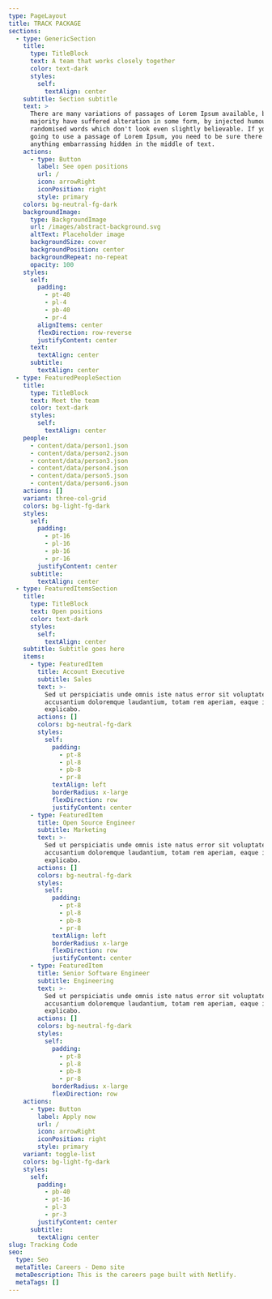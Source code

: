 ```yaml
---
type: PageLayout
title: TRACK PACKAGE
sections:
  - type: GenericSection
    title:
      type: TitleBlock
      text: A team that works closely together
      color: text-dark
      styles:
        self:
          textAlign: center
    subtitle: Section subtitle
    text: >
      There are many variations of passages of Lorem Ipsum available, but the
      majority have suffered alteration in some form, by injected humour, or
      randomised words which don't look even slightly believable. If you are
      going to use a passage of Lorem Ipsum, you need to be sure there isn't
      anything embarrassing hidden in the middle of text.
    actions:
      - type: Button
        label: See open positions
        url: /
        icon: arrowRight
        iconPosition: right
        style: primary
    colors: bg-neutral-fg-dark
    backgroundImage:
      type: BackgroundImage
      url: /images/abstract-background.svg
      altText: Placeholder image
      backgroundSize: cover
      backgroundPosition: center
      backgroundRepeat: no-repeat
      opacity: 100
    styles:
      self:
        padding:
          - pt-40
          - pl-4
          - pb-40
          - pr-4
        alignItems: center
        flexDirection: row-reverse
        justifyContent: center
      text:
        textAlign: center
      subtitle:
        textAlign: center
  - type: FeaturedPeopleSection
    title:
      type: TitleBlock
      text: Meet the team
      color: text-dark
      styles:
        self:
          textAlign: center
    people:
      - content/data/person1.json
      - content/data/person2.json
      - content/data/person3.json
      - content/data/person4.json
      - content/data/person5.json
      - content/data/person6.json
    actions: []
    variant: three-col-grid
    colors: bg-light-fg-dark
    styles:
      self:
        padding:
          - pt-16
          - pl-16
          - pb-16
          - pr-16
        justifyContent: center
      subtitle:
        textAlign: center
  - type: FeaturedItemsSection
    title:
      type: TitleBlock
      text: Open positions
      color: text-dark
      styles:
        self:
          textAlign: center
    subtitle: Subtitle goes here
    items:
      - type: FeaturedItem
        title: Account Executive
        subtitle: Sales
        text: >-
          Sed ut perspiciatis unde omnis iste natus error sit voluptatem
          accusantium doloremque laudantium, totam rem aperiam, eaque ipsa quae.
          explicabo.
        actions: []
        colors: bg-neutral-fg-dark
        styles:
          self:
            padding:
              - pt-8
              - pl-8
              - pb-8
              - pr-8
            textAlign: left
            borderRadius: x-large
            flexDirection: row
            justifyContent: center
      - type: FeaturedItem
        title: Open Source Engineer
        subtitle: Marketing
        text: >-
          Sed ut perspiciatis unde omnis iste natus error sit voluptatem
          accusantium doloremque laudantium, totam rem aperiam, eaque ipsa quae.
          explicabo.
        actions: []
        colors: bg-neutral-fg-dark
        styles:
          self:
            padding:
              - pt-8
              - pl-8
              - pb-8
              - pr-8
            textAlign: left
            borderRadius: x-large
            flexDirection: row
            justifyContent: center
      - type: FeaturedItem
        title: Senior Software Engineer
        subtitle: Engineering
        text: >-
          Sed ut perspiciatis unde omnis iste natus error sit voluptatem
          accusantium doloremque laudantium, totam rem aperiam, eaque ipsa quae.
          explicabo.
        actions: []
        colors: bg-neutral-fg-dark
        styles:
          self:
            padding:
              - pt-8
              - pl-8
              - pb-8
              - pr-8
            borderRadius: x-large
            flexDirection: row
    actions:
      - type: Button
        label: Apply now
        url: /
        icon: arrowRight
        iconPosition: right
        style: primary
    variant: toggle-list
    colors: bg-light-fg-dark
    styles:
      self:
        padding:
          - pb-40
          - pt-16
          - pl-3
          - pr-3
        justifyContent: center
      subtitle:
        textAlign: center
slug: Tracking Code
seo:
  type: Seo
  metaTitle: Careers - Demo site
  metaDescription: This is the careers page built with Netlify.
  metaTags: []
---
```

